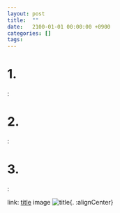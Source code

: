 ```yaml
---
layout: post
title:  ""
date:   2100-01-01 00:00:00 +0900
categories: []
tags: 
---
```


# 1.
: 

# 2.
: 

# 3.
:

link: [title](url)
image ![title](url){. :alignCenter}